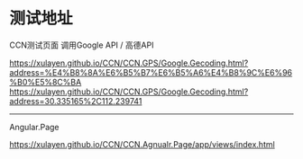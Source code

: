 ﻿# 测试地址
CCN测试页面 调用Google API / 高德API 

https://xulayen.github.io/CCN/CCN.GPS/Google.Gecoding.html?address=%E4%B8%8A%E6%B5%B7%E6%B5%A6%E4%B8%9C%E6%96%B0%E5%8C%BA
https://xulayen.github.io/CCN/CCN.GPS/Google.Gecoding.html?address=30.335165%2C112.239741

<hr>

Angular.Page

https://xulayen.github.io/CCN/CCN.Agnualr.Page/app/views/index.html
